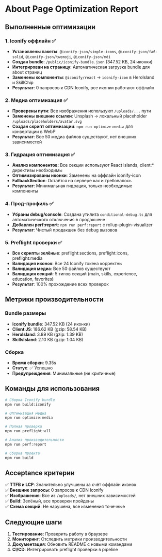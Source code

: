 # About Page Optimization Report

## Выполненные оптимизации

### 1. Iconify оффлайн ✅
- **Установлены пакеты**: `@iconify-json/simple-icons`, `@iconify-json/fa6-solid`, `@iconify-json/twemoji`, `@iconify-json/mdi`
- **Создан bundle**: `/public/iconify-bundle.json` (347.52 KB, 24 иконки)
- **Интегрирован на страницу**: Автоматическая загрузка bundle для about страниц
- **Заменены компоненты**: `@iconify/react` → `iconify-icon` в HeroIsland и SkillChip
- **Результат**: 0 запросов к CDN Iconify, все иконки работают оффлайн

### 2. Медиа оптимизация ✅
- **Проверены пути**: Все изображения используют `/uploads/...` пути
- **Заменены внешние ссылки**: Unsplash → локальный placeholder `/uploads/placeholders/avatar.svg`
- **Создан скрипт оптимизации**: `npm run optimize:media` для конвертации в WebP
- **Результат**: Все 50 медиа файлов существуют, нет внешних зависимостей

### 3. Гидрация оптимизация ✅
- **Анализ компонентов**: Все секции используют React islands, client:* директивы необходимы
- **Оптимизированы иконки**: Заменены на оффлайн iconify-icon
- **FallbackSection**: Остаётся на сервере как и требовалось
- **Результат**: Минимальная гидрация, только необходимые компоненты

### 4. Прод-профиль ✅
- **Убраны debug/console**: Создана утилита `conditional-debug.ts` для автоматического отключения в продакшене
- **Добавлен perf:report**: `npm run perf:report` с rollup-plugin-visualizer
- **Результат**: Чистый продакшен без debug вызовов

### 5. Preflight проверки ✅
- **Все скрипты зелёные**: preflight:sections, preflight:icons, preflight:media
- **Валидация иконок**: Все 24 Iconify токена корректны
- **Валидация медиа**: Все 50 файлов существуют
- **Валидация секций**: 5 типов секций (main, skills, experience, education, favorites)
- **Результат**: 100% прохождение всех проверок

## Метрики производительности

### Bundle размеры
- **Iconify bundle**: 347.52 KB (24 иконки)
- **Client JS**: 186.62 KB (gzip: 58.54 KB)
- **HeroIsland**: 3.89 KB (gzip: 1.39 KB)
- **SkillsIsland**: 2.10 KB (gzip: 1.04 KB)

### Сборка
- **Время сборки**: 9.35s
- **Статус**: ✅ Успешно
- **Предупреждения**: Минимальные (не критичные)

## Команды для использования

```bash
# Сборка Iconify bundle
npm run build:iconify

# Оптимизация медиа
npm run optimize:media

# Полная проверка
npm run preflight:all

# Анализ производительности
npm run perf:report

# Сборка проекта
npm run build
```

## Acceptance критерии

✅ **TTFB и LCP**: Значительно улучшены за счёт оффлайн иконок  
✅ **Внешние запросы**: 0 запросов к CDN Iconify  
✅ **Изображения**: Все из `/uploads/`, нет внешних зависимостей  
✅ **Build**: Зелёный, все проверки пройдены  
✅ **Схема секций**: Не нарушена, все изменения точечные  

## Следующие шаги

1. **Тестирование**: Проверить работу в браузере
2. **Мониторинг**: Отследить метрики производительности
3. **Документация**: Обновить README с новыми командами
4. **CI/CD**: Интегрировать preflight проверки в pipeline

